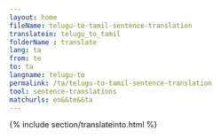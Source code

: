 ```yaml
---
layout: home
fileName: telugu-to-tamil-sentence-translation
translatein: telugu_to_tamil
folderName : translate
lang: ta
from: te
to: ta
langname: telugu-to
permalink: /ta/telugu-to-tamil-sentence-translation
tool: sentence-translations
matchurls: en&&te&&ta
---
```

{% include section/translateinto.html %}
